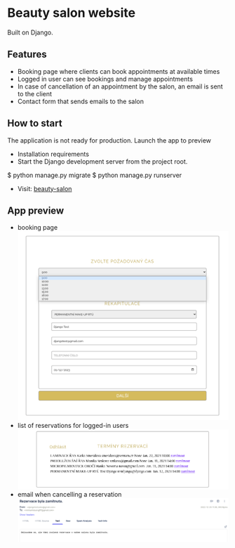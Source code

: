 # Beauty salon website
Built on Django.

## Features
- Booking page where clients can book appointments at available times
- Logged in user can see bookings and manage appointments
- In case of cancellation of an appointment by the salon, an email is sent to the client
- Contact form that sends emails to the salon


## How to start
The application is not ready for production.
Launch the app to preview
- Installation requirements
- Start the Django development server from the project root.

$ python manage.py migrate
$ python manage.py runserver
- Visit: [beauty-salon](127.0.0.1:8000/beauty-salon/) 


## App preview
- booking page
 ![](screenshots/reserve.png)
- list of reservations for logged-in users
 ![](screenshots/reservationslist.png)
- email when cancelling a reservation
 ![](screenshots/email.png)
